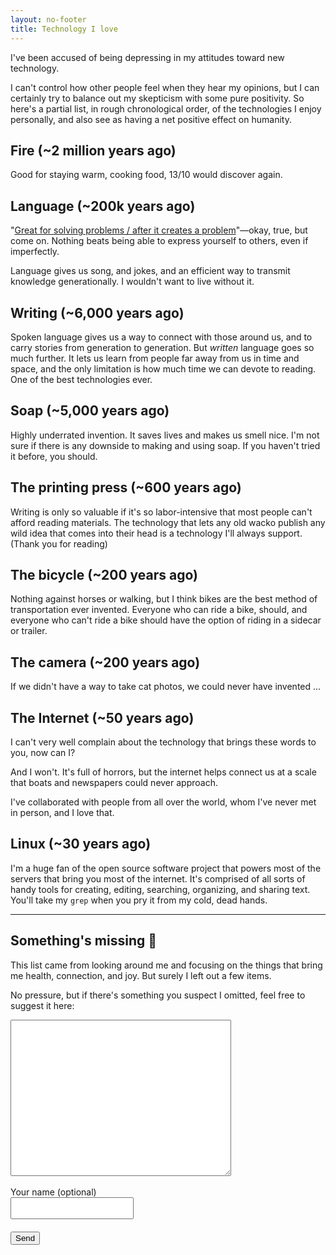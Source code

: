 ```yaml
---
layout: no-footer
title: Technology I love
---
```


I've been accused of being depressing in my attitudes toward new technology.

I can't control how other people feel when they hear my opinions, but I can certainly try to balance out my skepticism with some pure positivity. So here's a partial list, in rough chronological order, of the technologies I enjoy personally, and also see as having a net positive effect on humanity.

## Fire (~2 million years ago)

Good for staying warm, cooking food, 13/10 would discover again.

## Language (~200k years ago)

"[Great for solving problems / after it creates a problem](https://genius.com/8651679)"—okay, true, but come on. Nothing beats being able to express yourself to others, even if imperfectly.

Language gives us song, and jokes, and an efficient way to transmit knowledge generationally. I wouldn't want to live without it.

## Writing (~6,000 years ago)

Spoken language gives us a way to connect with those around us, and to carry stories from generation to generation. But _written_ language goes so much further. It lets us learn from people far away from us in time and space, and the only limitation is how much time we can devote to reading. One of the best technologies ever.

## Soap (~5,000 years ago)

Highly underrated invention. It saves lives and makes us smell nice. I'm not sure if there is any downside to making and using soap. If you haven't tried it before, you should.

## The printing press (~600 years ago)

Writing is only so valuable if it's so labor-intensive that most people can't afford reading materials. The technology that lets any old wacko publish any wild idea that comes into their head is a technology I'll always support. (Thank you for reading)

## The bicycle (~200 years ago)

Nothing against horses or walking, but I think bikes are the best method of transportation ever invented. Everyone who can ride a bike, should, and everyone who can't ride a bike should have the option of riding in a sidecar or trailer.

## The camera (~200 years ago)

If we didn't have a way to take cat photos, we could never have invented ...

## The Internet (~50 years ago)

I can't very well complain about the technology that brings these words to you, now can I? 

And I won't. It's full of horrors, but the internet helps connect us at a scale that boats and newspapers could never approach.

I've collaborated with people from all over the world, whom I've never met in person, and I love that.

## Linux (~30 years ago)

I'm a huge fan of the open source software project that powers most of the servers that bring you most of the internet. It's comprised of all sorts of handy tools for creating, editing, searching, organizing, and sharing text. You'll take my `grep` when you pry it from my cold, dead hands.

---

## Something's missing 🤔

This list came from looking around me and focusing on the things that bring me health, connection, and joy. But surely I left out a few items.

No pressure, but if there's something you suspect I omitted, feel free to suggest it here:

<form action="https://submit-form.com/fzKU9kFd">
  <textarea
    id="message"
    name="message"
    required="true"
  ></textarea>
  <br />
  <label for="name">Your name (optional)</label>
  <input type="text" id="name" name="name" required="" />
  <input
    type="hidden"
    name="_redirect"
    value="https://briandavidhall.com/feedback-thanks"
  />
  <input type="hidden" name="_append" value="false" />
  <button class="btn" type="submit">Send</button>
</form>

<style type="text/css">
textarea {
  display: block;
  width: 70%;
  height: 250px;
  padding: 8px;
}
label {
  padding-top: 14px;
}
input {
  display: block;
  padding: 8px;
}
.btn {
  margin: 20px 0;
}
</style>
